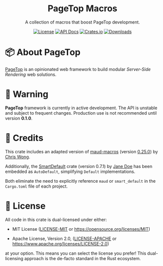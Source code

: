 <div align="center">

<h1>PageTop Macros</h1>

<p>A collection of macros that boost PageTop development.</p>

[![License](https://img.shields.io/badge/license-MIT%2FApache-blue.svg?style=for-the-badge)](#-license)
[![API Docs](https://img.shields.io/docsrs/pagetop-macros?label=API%20Docs&style=for-the-badge&logo=Docs.rs)](https://docs.rs/pagetop-macros)
[![Crates.io](https://img.shields.io/crates/v/pagetop-macros.svg?style=for-the-badge&logo=ipfs)](https://crates.io/crates/pagetop-macros)
[![Downloads](https://img.shields.io/crates/d/pagetop-macros.svg?style=for-the-badge&logo=transmission)](https://crates.io/crates/pagetop-macros)

</div>

# 📦 About PageTop

[PageTop](https://docs.rs/pagetop) is an opinionated web framework to build modular *Server-Side
Rendering* web solutions.


# 🚧 Warning

**PageTop** framework is currently in active development. The API is unstable and subject to
frequent changes. Production use is not recommended until version **0.1.0**.


# 🔖 Credits

This crate includes an adapted version of [maud-macros](https://crates.io/crates/maud_macros)
(version [0.25.0](https://github.com/lambda-fairy/maud/tree/v0.25.0/maud_macros)) by
[Chris Wong](https://crates.io/users/lambda-fairy).

Additionally, the [SmartDefault](https://crates.io/crates/smart_default) crate (version 0.7.1) by
[Jane Doe](https://crates.io/users/jane-doe) has been embedded as `AutoDefault`, simplifying
`Default` implementations.

Both eliminate the need to explicitly reference `maud` or `smart_default` in the `Cargo.toml` file
of each project.


# 📜 License

All code in this crate is dual-licensed under either:

  * MIT License
    ([LICENSE-MIT](LICENSE-MIT) or https://opensource.org/licenses/MIT)

  * Apache License, Version 2.0,
    ([LICENSE-APACHE](LICENSE-APACHE) or https://www.apache.org/licenses/LICENSE-2.0)

at your option. This means you can select the license you prefer! This dual-licensing approach is
the de-facto standard in the Rust ecosystem.
